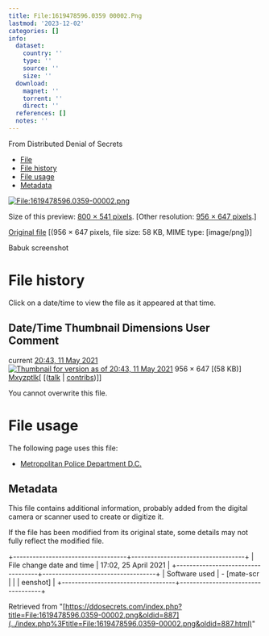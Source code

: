 ```yaml
---
title: File:1619478596.0359 00002.Png
lastmod: '2023-12-02'
categories: []
info:
  dataset:
    country: ''
    type: ''
    source: ''
    size: ''
  download:
    magnet: ''
    torrent: ''
    direct: ''
  references: []
  notes: ''
---
```




From Distributed Denial of Secrets

- [File](./File:1619478596.0359-00002.png.html#file)
- [File history](./File:1619478596.0359-00002.png.html#filehistory)
- [File usage](./File:1619478596.0359-00002.png.html#filelinks)
- [Metadata](./File:1619478596.0359-00002.png.html#metadata)

[![File:1619478596.0359-00002.png](../images/thumb/f/f5/1619478596.0359-00002.png/800px-1619478596.0359-00002.png%3F20210511204332)](../images/f/f5/1619478596.0359-00002.png)

Size of this preview: [800 × 541
pixels](../images/thumb/f/f5/1619478596.0359-00002.png/800px-1619478596.0359-00002.png).
[Other resolution: [956 × 647
pixels](../images/f/f5/1619478596.0359-00002.png).]

[Original
file](../images/f/f5/1619478596.0359-00002.png "1619478596.0359-00002.png")
‎[(956 × 647 pixels, file size: 58 KB, MIME type:
[image/png])]

Babuk screenshot

# File history

Click on a date/time to view the file as it appeared at that time.

Date/Time Thumbnail Dimensions User Comment
---
current [20:43, 11 May 2021](../images/f/f5/1619478596.0359-00002.png) [![Thumbnail for version as of 20:43, 11 May 2021](../images/thumb/f/f5/1619478596.0359-00002.png/120px-1619478596.0359-00002.png%3F20210511204332)](../images/f/f5/1619478596.0359-00002.png) 956 × 647 [(58 KB)] [Mxyzptlk](../index.php%3Ftitle=User:Mxyzptlk&action=edit&redlink=1.html "User:Mxyzptlk (page does not exist)")[ [([talk](../index.php%3Ftitle=User_talk:Mxyzptlk&action=edit&redlink=1.html "User talk:Mxyzptlk (page does not exist)") | [contribs](./Special:Contributions/Mxyzptlk.html "Special:Contributions/Mxyzptlk"))]]

You cannot overwrite this file.

# File usage

The following page uses this file:

- [Metropolitan Police Department
D.C.](Metropolitan_Police_Department_D.C..html "Metropolitan Police Department D.C.")

## Metadata

This file contains additional information, probably added from the
digital camera or scanner used to create or digitize it.

If the file has been modified from its original state, some details may
not fully reflect the modified file.

+-----------------------------------+-----------------------------------+
| File change date and time | 17:02, 25 April 2021 |
+-----------------------------------+-----------------------------------+
| Software used | - [mate-scr |
| | eenshot] |
+-----------------------------------+-----------------------------------+

Retrieved from
"[https://ddosecrets.com/index.php?title=File:1619478596.0359-00002.png&oldid=887](../index.php%3Ftitle=File:1619478596.0359-00002.png&oldid=887.html)"


